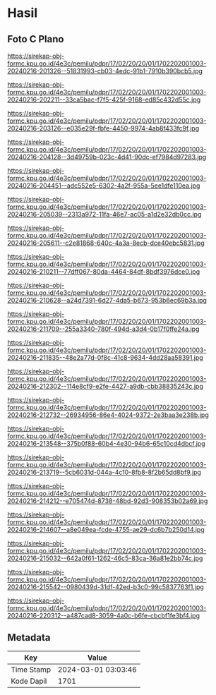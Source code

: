 # Hasil

## Foto C Plano

https://sirekap-obj-formc.kpu.go.id/4e3c/pemilu/pdpr/17/02/20/20/01/1702202001003-20240216-201326--51831993-cb03-4edc-91b1-7910b390bcb5.jpg

https://sirekap-obj-formc.kpu.go.id/4e3c/pemilu/pdpr/17/02/20/20/01/1702202001003-20240216-202211--33ca5bac-f7f5-425f-9168-ed85c432d55c.jpg

https://sirekap-obj-formc.kpu.go.id/4e3c/pemilu/pdpr/17/02/20/20/01/1702202001003-20240216-203126--e035e29f-fbfe-4450-9974-4ab8f433fc9f.jpg

https://sirekap-obj-formc.kpu.go.id/4e3c/pemilu/pdpr/17/02/20/20/01/1702202001003-20240216-204128--3d49759b-023c-4d41-90dc-ef7984d97283.jpg

https://sirekap-obj-formc.kpu.go.id/4e3c/pemilu/pdpr/17/02/20/20/01/1702202001003-20240216-204451--adc552e5-6302-4a2f-955a-5ee1dfe110ea.jpg

https://sirekap-obj-formc.kpu.go.id/4e3c/pemilu/pdpr/17/02/20/20/01/1702202001003-20240216-205039--2313a972-11fa-46e7-ac05-a1d2e32db0cc.jpg

https://sirekap-obj-formc.kpu.go.id/4e3c/pemilu/pdpr/17/02/20/20/01/1702202001003-20240216-205611--c2e81868-640c-4a3a-8ecb-dce40ebc5831.jpg

https://sirekap-obj-formc.kpu.go.id/4e3c/pemilu/pdpr/17/02/20/20/01/1702202001003-20240216-210211--77dff067-80da-4464-84df-8bdf3976dce0.jpg

https://sirekap-obj-formc.kpu.go.id/4e3c/pemilu/pdpr/17/02/20/20/01/1702202001003-20240216-210628--a24d7391-6d27-4da5-b673-953b6ec69b3a.jpg

https://sirekap-obj-formc.kpu.go.id/4e3c/pemilu/pdpr/17/02/20/20/01/1702202001003-20240216-211709--255a3340-780f-494d-a3d4-0b17f0ffe24a.jpg

https://sirekap-obj-formc.kpu.go.id/4e3c/pemilu/pdpr/17/02/20/20/01/1702202001003-20240216-211835--48e2a77d-0f8c-41c8-9634-4dd28aa58391.jpg

https://sirekap-obj-formc.kpu.go.id/4e3c/pemilu/pdpr/17/02/20/20/01/1702202001003-20240216-212302--114e8cf9-e2fe-4427-a9db-cbb38835243c.jpg

https://sirekap-obj-formc.kpu.go.id/4e3c/pemilu/pdpr/17/02/20/20/01/1702202001003-20240216-212732--26934956-86e4-4024-9372-2e3baa3e238b.jpg

https://sirekap-obj-formc.kpu.go.id/4e3c/pemilu/pdpr/17/02/20/20/01/1702202001003-20240216-213548--375b0f88-60b4-4e30-94b6-65c10cd4dbcf.jpg

https://sirekap-obj-formc.kpu.go.id/4e3c/pemilu/pdpr/17/02/20/20/01/1702202001003-20240216-213719--5cb6031d-044a-4c10-8fb8-8f2b65dd8bf9.jpg

https://sirekap-obj-formc.kpu.go.id/4e3c/pemilu/pdpr/17/02/20/20/01/1702202001003-20240216-214212--e705474d-8738-48bd-92d3-908353b02a69.jpg

https://sirekap-obj-formc.kpu.go.id/4e3c/pemilu/pdpr/17/02/20/20/01/1702202001003-20240216-214607--a8e049ea-fcde-4755-ae29-dc6b7b250d14.jpg

https://sirekap-obj-formc.kpu.go.id/4e3c/pemilu/pdpr/17/02/20/20/01/1702202001003-20240216-215032--642a0f61-1262-46c5-83ca-36a81e2bb74c.jpg

https://sirekap-obj-formc.kpu.go.id/4e3c/pemilu/pdpr/17/02/20/20/01/1702202001003-20240216-215542--0980439d-31df-42ed-b3c0-99c5837763f1.jpg

https://sirekap-obj-formc.kpu.go.id/4e3c/pemilu/pdpr/17/02/20/20/01/1702202001003-20240216-220312--a487cad8-3059-4a0c-b6fe-cbcbf1fe3bf4.jpg


## Metadata

| Key        | Value               |
| ---------- | ------------------- |
| Time Stamp | 2024-03-01 03:03:46 |
| Kode Dapil | 1701                |



